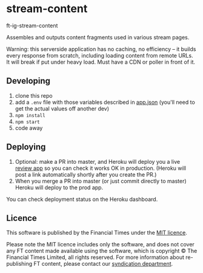 # stream-content

ft-ig-stream-content

Assembles and outputs content fragments used in various stream pages.

Warning: this serverside application has no caching, no efficiency – it builds every response from scratch, including loading content from remote URLs. It will break if put under heavy load. Must have a CDN or poller in front of it.

## Developing

1. clone this repo
1. add a `.env` file with those variables described in [app.json](./app.json) (you'll need to get the actual values off another dev)
1. `npm install`
1. `npm start`
1. code away

## Deploying

1. Optional: make a PR into master, and Heroku will deploy you a live [review app](https://blog.heroku.com/archives/2015/9/3/heroku_flow_pipelines_review_apps_and_github_sync) so you can check it works OK in production. (Heroku will post a link automatically shortly after you create the PR.)
2. When you merge a PR into master (or just commit directly to master) Heroku will deploy to the prod app.

You can check deployment status on the Heroku dashboard.

## Licence
This software is published by the Financial Times under the [MIT licence](http://opensource.org/licenses/MIT).

Please note the MIT licence includes only the software, and does not cover any FT content made available using the software, which is copyright &copy; The Financial Times Limited, all rights reserved. For more information about re-publishing FT content, please contact our [syndication department](http://syndication.ft.com/).
